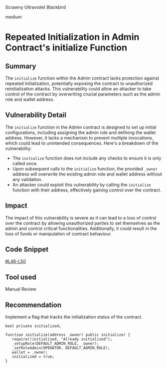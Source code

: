 Scrawny Ultraviolet Blackbird

medium

# Repeated Initialization in Admin Contract's initialize Function

## Summary
The `initialize` function within the Admin contract lacks protection against repeated initialization, potentially exposing the contract to unauthorized reinitialization attacks. This vulnerability could allow an attacker to take control of the contract by overwriting crucial parameters such as the admin role and wallet address.


## Vulnerability Detail
The `initialize` function in the Admin contract is designed to set up initial configurations, including assigning the admin role and defining the wallet address. However, it lacks a mechanism to prevent multiple invocations, which could lead to unintended consequences. Here's a breakdown of the vulnerability:
- The `initialize` function does not include any checks to ensure it is only called once.
- Upon subsequent calls to the `initialize` function, the provided `_owner` address will overwrite the existing admin role and wallet address without any validation.
- An attacker could exploit this vulnerability by calling the `initialize` function with their address, effectively gaining control over the contract.
## Impact
The impact of this vulnerability is severe as it can lead to a loss of control over the contract by allowing unauthorized parties to set themselves as the admin and control critical functionalities. Additionally, it could result in the loss of funds or manipulation of contract behaviour.
## Code Snippet
[#L46-L50](https://github.com/sherlock-audit/2024-03-zap-protocol/blob/main/zap-contracts-labs/contracts/Admin.sol#L46-L50)
## Tool used

Manual Review

## Recommendation
 Implement a flag that tracks the initialization status of the contract.
 ```solidity
 bool private initialized;

function initialize(address _owner) public initializer {
    require(!initialized, "Already initialized");
    _setupRole(DEFAULT_ADMIN_ROLE, _owner);
    _setRoleAdmin(OPERATOR, DEFAULT_ADMIN_ROLE);
    wallet = _owner;
    initialized = true;
}
```